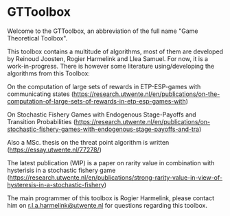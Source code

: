 # GTToolbox

Welcome to the GTToolbox, an abbreviation of the full name "Game Theoretical Toolbox".

This toolbox contains a multitude of algorithms, most of them are developed by Reinoud Joosten, Rogier Harmelink and Llea Samuel. For now, it is a work-in-progress. There is however some literature using/developing the algorithms from this Toolbox:

On the computation of large sets of rewards in ETP-ESP-games with communicating states (https://research.utwente.nl/en/publications/on-the-computation-of-large-sets-of-rewards-in-etp-esp-games-with)

On Stochastic Fishery Games with Endogenous Stage-Payoffs and Transition Probabilities
(https://research.utwente.nl/en/publications/on-stochastic-fishery-games-with-endogenous-stage-payoffs-and-tra)

Also a MSc. thesis on the threat point algorithm is written
(https://essay.utwente.nl/77278/)

The latest publication (WIP) is a paper on rarity value in combination with hysterisis in a stochastic fishery game (https://research.utwente.nl/en/publications/strong-rarity-value-in-view-of-hysteresis-in-a-stochastic-fishery)

The main programmer of this toolbox is Rogier Harmelink, please contact him on r.l.a.harmelink@utwente.nl for questions regarding this toolbox.
